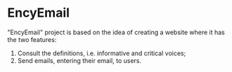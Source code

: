 # EncyEmail

"EncyEmail" project is based on the idea of creating a website where it has the two features:
1. Consult the definitions, i.e. informative and critical voices;
2. Send emails, entering their email, to users.
